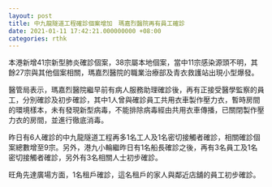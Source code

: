 ```yaml
---
layout: post
title: 中九龍隧道工程確診個案增加　瑪嘉烈醫院再有員工確診
date: 2021-01-11 17:42:21.000000000 +08:00
categories: rthk
---
```


本港新增41宗新型肺炎確診個案，38宗屬本地個案，當中11宗感染源頭不明，其餘27宗與其他個案相關，瑪嘉烈醫院的職業治療部及青衣救護站出現小型爆發。

醫管局表示，瑪嘉烈醫院繼早前有病人服務助理確診後，再有正接受醫學監察的員工，分別確診及初步確診，其中1人曾與確診員工共用衣車製作壓力衣，暫時房間的環境樣本，未有發現新型病毒，不能排除病毒經由共用衣車傳播，已關閉製作壓力衣的房間，並進行徹底消毒。

昨日有6人確診的中九龍隧道工程再多1名工人及1名密切接觸者確診，相關確診個案總數增至9宗。另外，港九小輪繼昨日有1名船長確診之後，再有3名員工及1名密切接觸者確診，另外有3名相關人士初步確診。

旺角先達廣場方面，1名租戶確診，這名租戶的家人與鄰近店舖的員工初步確診。
